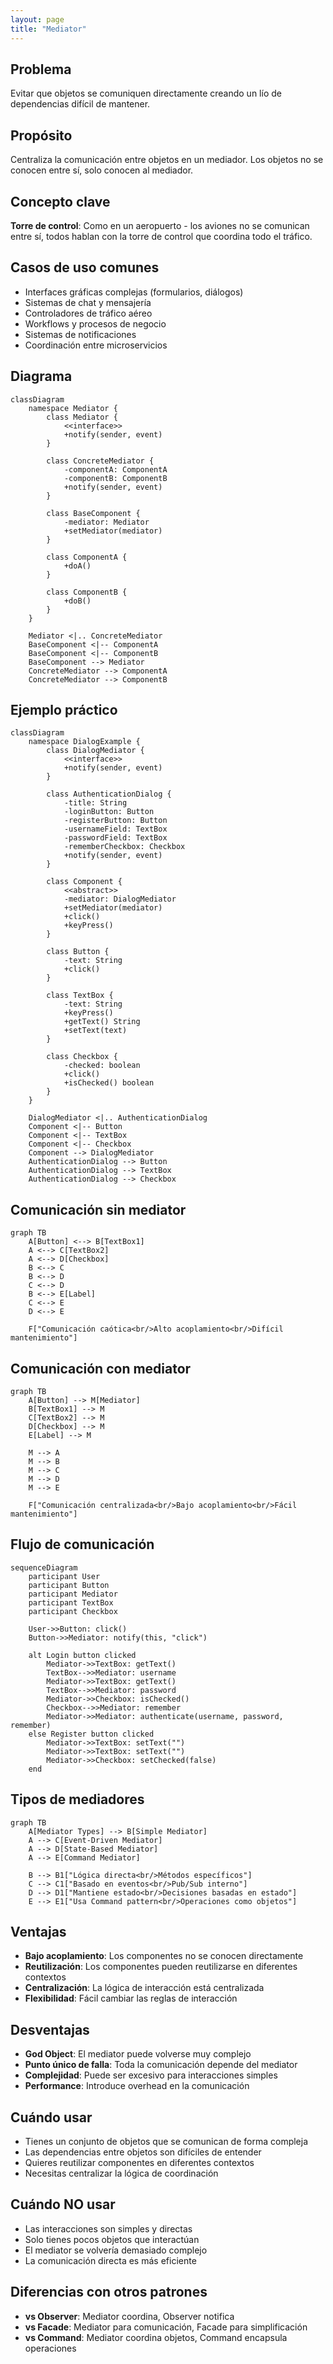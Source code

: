 ```yaml
---
layout: page
title: "Mediator"
---
```


## Problema
Evitar que objetos se comuniquen directamente creando un lío de dependencias difícil de mantener.

## Propósito
Centraliza la comunicación entre objetos en un mediador. Los objetos no se conocen entre sí, solo conocen al mediador.

## Concepto clave
**Torre de control**: Como en un aeropuerto - los aviones no se comunican entre sí, todos hablan con la torre de control que coordina todo el tráfico.

## Casos de uso comunes
- Interfaces gráficas complejas (formularios, diálogos)
- Sistemas de chat y mensajería
- Controladores de tráfico aéreo
- Workflows y procesos de negocio
- Sistemas de notificaciones
- Coordinación entre microservicios

## Diagrama

```mermaid
classDiagram
    namespace Mediator {
        class Mediator {
            <<interface>>
            +notify(sender, event)
        }
        
        class ConcreteMediator {
            -componentA: ComponentA
            -componentB: ComponentB
            +notify(sender, event)
        }
        
        class BaseComponent {
            -mediator: Mediator
            +setMediator(mediator)
        }
        
        class ComponentA {
            +doA()
        }
        
        class ComponentB {
            +doB()
        }
    }
    
    Mediator <|.. ConcreteMediator
    BaseComponent <|-- ComponentA
    BaseComponent <|-- ComponentB
    BaseComponent --> Mediator
    ConcreteMediator --> ComponentA
    ConcreteMediator --> ComponentB
```

## Ejemplo práctico

```mermaid
classDiagram
    namespace DialogExample {
        class DialogMediator {
            <<interface>>
            +notify(sender, event)
        }
        
        class AuthenticationDialog {
            -title: String
            -loginButton: Button
            -registerButton: Button
            -usernameField: TextBox
            -passwordField: TextBox
            -rememberCheckbox: Checkbox
            +notify(sender, event)
        }
        
        class Component {
            <<abstract>>
            -mediator: DialogMediator
            +setMediator(mediator)
            +click()
            +keyPress()
        }
        
        class Button {
            -text: String
            +click()
        }
        
        class TextBox {
            -text: String
            +keyPress()
            +getText() String
            +setText(text)
        }
        
        class Checkbox {
            -checked: boolean
            +click()
            +isChecked() boolean
        }
    }
    
    DialogMediator <|.. AuthenticationDialog
    Component <|-- Button
    Component <|-- TextBox
    Component <|-- Checkbox
    Component --> DialogMediator
    AuthenticationDialog --> Button
    AuthenticationDialog --> TextBox
    AuthenticationDialog --> Checkbox
```

## Comunicación sin mediator

```mermaid
graph TB
    A[Button] <--> B[TextBox1]
    A <--> C[TextBox2]
    A <--> D[Checkbox]
    B <--> C
    B <--> D
    C <--> D
    B <--> E[Label]
    C <--> E
    D <--> E
    
    F["Comunicación caótica<br/>Alto acoplamiento<br/>Difícil mantenimiento"]
```

## Comunicación con mediator

```mermaid
graph TB
    A[Button] --> M[Mediator]
    B[TextBox1] --> M
    C[TextBox2] --> M
    D[Checkbox] --> M
    E[Label] --> M
    
    M --> A
    M --> B
    M --> C
    M --> D
    M --> E
    
    F["Comunicación centralizada<br/>Bajo acoplamiento<br/>Fácil mantenimiento"]
```

## Flujo de comunicación

```mermaid
sequenceDiagram
    participant User
    participant Button
    participant Mediator
    participant TextBox
    participant Checkbox
    
    User->>Button: click()
    Button->>Mediator: notify(this, "click")
    
    alt Login button clicked
        Mediator->>TextBox: getText()
        TextBox-->>Mediator: username
        Mediator->>TextBox: getText()
        TextBox-->>Mediator: password
        Mediator->>Checkbox: isChecked()
        Checkbox-->>Mediator: remember
        Mediator->>Mediator: authenticate(username, password, remember)
    else Register button clicked
        Mediator->>TextBox: setText("")
        Mediator->>TextBox: setText("")
        Mediator->>Checkbox: setChecked(false)
    end
```

## Tipos de mediadores

```mermaid
graph TB
    A[Mediator Types] --> B[Simple Mediator]
    A --> C[Event-Driven Mediator]
    A --> D[State-Based Mediator]
    A --> E[Command Mediator]
    
    B --> B1["Lógica directa<br/>Métodos específicos"]
    C --> C1["Basado en eventos<br/>Pub/Sub interno"]
    D --> D1["Mantiene estado<br/>Decisiones basadas en estado"]
    E --> E1["Usa Command pattern<br/>Operaciones como objetos"]
```

## Ventajas
- **Bajo acoplamiento**: Los componentes no se conocen directamente
- **Reutilización**: Los componentes pueden reutilizarse en diferentes contextos
- **Centralización**: La lógica de interacción está centralizada
- **Flexibilidad**: Fácil cambiar las reglas de interacción

## Desventajas
- **God Object**: El mediator puede volverse muy complejo
- **Punto único de falla**: Toda la comunicación depende del mediator
- **Complejidad**: Puede ser excesivo para interacciones simples
- **Performance**: Introduce overhead en la comunicación

## Cuándo usar
- Tienes un conjunto de objetos que se comunican de forma compleja
- Las dependencias entre objetos son difíciles de entender
- Quieres reutilizar componentes en diferentes contextos
- Necesitas centralizar la lógica de coordinación

## Cuándo NO usar
- Las interacciones son simples y directas
- Solo tienes pocos objetos que interactúan
- El mediator se volvería demasiado complejo
- La comunicación directa es más eficiente

## Diferencias con otros patrones
- **vs Observer**: Mediator coordina, Observer notifica
- **vs Facade**: Mediator para comunicación, Facade para simplificación
- **vs Command**: Mediator coordina objetos, Command encapsula operaciones